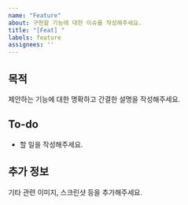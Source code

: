 ```yaml
---
name: "Feature"
about: 구현할 기능에 대한 이슈를 작성해주세요.
title: "[Feat] "
labels: feature
assignees: ''
---
```


## 목적

제안하는 기능에 대한 명확하고 간결한 설명을 작성해주세요.

## To-do

- 할 일을 작성해주세요.

## 추가 정보

기타 관련 이미지, 스크린샷 등을 추가해주세요.
